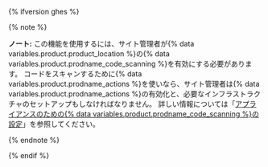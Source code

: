 {% ifversion ghes %}

{% note %}

**ノート:** この機能を使用するには、サイト管理者が{% data variables.product.product_location %}の{% data variables.product.prodname_code_scanning %}を有効にする必要があります。 コードをスキャンするために{% data variables.product.prodname_actions %}を使いなら、サイト管理者は{% data variables.product.prodname_actions %}の有効化と、必要なインフラストラクチャのセットアップもしなければなりません。 詳しい情報については「[アプライアンスのための{% data variables.product.prodname_code_scanning %}の設定](/enterprise/admin/configuration/configuring-code-scanning-for-your-appliance)」を参照してください。

{% endnote %}

{% endif %}
